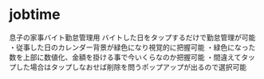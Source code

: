 # jobtime

息子の家事バイト勤怠管理用
バイトした日をタップするだけで勤怠管理が可能
・従事した日のカレンダー背景が緑色になり視覚的に把握可能
・緑色になった数を上部に数値化、金額を掛ける事で今いくらなのか把握可能
・間違えてタップした場合はタップしなおせば削除を問うポップアップが出るので選択可能